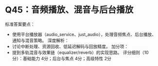 # Q45：音频播放、混音与后台播放

标准答案要点：
- 使用平台播放器（audio_service、just_audio），处理音频焦点、后台播放、通知与混音策略。
深度解析：
- 讨论中断处理、资源回收、低延迟解码与回放精度。
加分项：
- 提到多轨混音与效果链（equalizer/reverb）的实现思路。
评分细则（10分）：基础能力 4分；后台与焦点 4分；高级特性 2分
